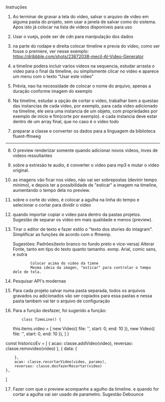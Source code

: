 Instruções

1. Ao terminar de gravar a tela do video, salvar o arquivo de vídeo em alguma pasta do projeto, sem usar a janela de salvar como do sistema. Apos isto já colocar na lista de videos disponiveis para uso

2. Usar o vuejs, pode ser de cdn para manipulação dos dados

3. na parte do rodape e direita colocar timeline e previa do video, como ser fosse o premiere, ver nesse exemplo: https://dribbble.com/shots/23872038-mecil-AI-Video-Generator

4. a timeline podera incluir varios videos na sequencia, estudar arrasta o video para o final da timeline, ou simplismente clicar no video e aparece um menu com o texto "Usar este vídeo"

5. Prévia, nao ha necessidade de colocar o nome do arquivo, apenas a duração conforme imagem do exemplo

6. Na timeline, estudar a opção de cortar o vídeo, trabalhar bem a questao das instancias de cada video, por exemplo, para cada video adicionado na timeline, ele sera uma instancia de um objeto, com propriedades por exemplo de inicio e fim(corte por exemplo). e cada instancia deve estar dentro de um array final, que no caso é o video todo

7. preparar a classe e converter os dados para a linguagem da biblioteca fluent-ffmeeg


-----------------------------------------------------------------------------------------------------


8. O preview renderizar somente quando adicionar novos videos, inves de videos ressultantes 

9. sobre a extresão te audio, é converter o video para mp3 e mutar o video original.

10. as imagens vão ficar nos video, não vai ser sobrepostas (devinir tempo minimo), e depois ter a possibilidade de "esticar" a imagem na timeline, aumentando o tempo dela no preview.

11. sobre o corte do video, é colocar a agulha na linha do tempo e selecionar o cortar para dividir o video

12. quando importar copiar o video para dentro da pastas projetos. Sugestão de separar os video em mais qualidade e menos (preview).

13. Tirar o editor de texto e fazer estilo o "texto dos stories do intagram". Simplificar as funções de acordo com o ffmemp.

    Sugestões: Padrões(texto branco no fundo preto e vice-versa)
                Alterar Fonte, tanto em tipo do texto quanto tamanho. exmp. Arial, comic sans, e outra

                Colocar acima do video da timne
                Mesma ideia da imagen, "esticar" para controlar o tempo dele de tela.

14. Pesquisar API's modernas

15. Para cada projeto salvar numa pasta separada, todos os arquivos gravados ou adicionados vão ser copiados para essa pastas e nessa pasta tambem vai ter o arquivo de configuração

16. Para a função desfazer, foi sugerido a função:

            class TimeLine() {
    this.items.video = [
        new Video({
            file: '',
            start: 0,
            end: 10
        }),
        new Video({
            file: '',
            start: 0,
            end: 10
        }),
    ]
}

const historicoEv = [
    {
        acao: classe.addVideo(video),
        reversao: classe.removideo(video)
    },
    {
        data: {

        },
        acao: classe.recortarVideo(video, params),
        reversao: classe.desfazerRecortar(video)
    },
]

17. Fazer com que o preview  acompanhe a agulho da timeline. e quando for cortar a agulha vai ser usado de parametro. Sugestão Debounce

